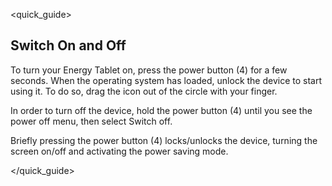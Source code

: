 <quick_guide> 
## Switch On and Off

To turn your Energy Tablet on, press the power button (4) for a few seconds. When the operating system has loaded, unlock the device to start using it. To do so, drag the icon out of the circle with your finger.

In order to turn off the device, hold the power button (4) until you see the power off 
menu, then select Switch off.

Briefly pressing the power button (4) locks/unlocks the device, turning the screen on/off and activating the power saving mode.

</quick_guide>
